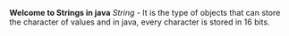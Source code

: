 **Welcome to Strings in java**
*String -* It is the type of objects that can store the character of values and in java, every character is stored in 16 bits.
